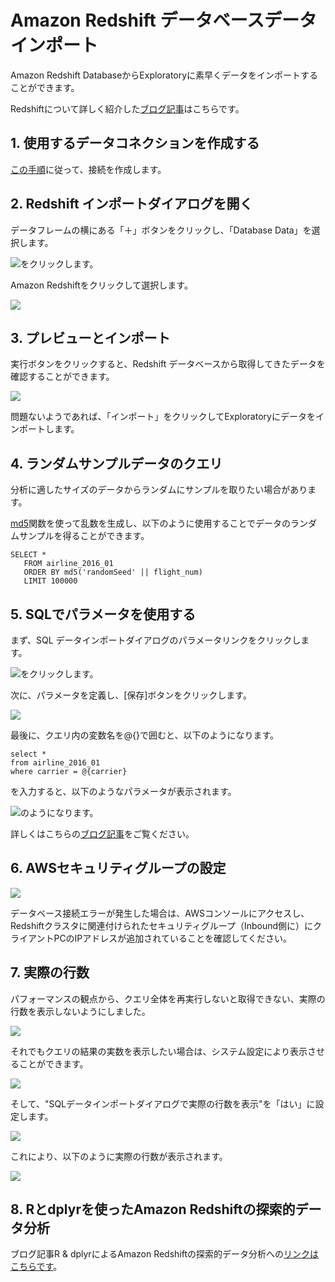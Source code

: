 # Amazon Redshift データベースデータインポート

Amazon Redshift DatabaseからExploratoryに素早くデータをインポートすることができます。

Redshiftについて詳しく紹介した[ブログ記事](https://blog.exploratory.io/exploratory-data-analysis-for-amazon-redshift-with-r-dplyr-9a14441020eb#.aqcbfa6h8)はこちらです。

## 1. 使用するデータコネクションを作成する

[この手順](https://docs.exploratory.io/data_import/database-data/connection)に従って、接続を作成します。


## 2. Redshift インポートダイアログを開く

データフレームの横にある「＋」ボタンをクリックし、「Database Data」を選択します。

![](images/import-database.png)をクリックします。

Amazon Redshiftをクリックして選択します。

![](images/redshift.png)

## 3. プレビューとインポート

実行ボタンをクリックすると、Redshift データベースから取得してきたデータを確認することができます。

![](images/import-redshift-dialog.png)

問題ないようであれば、「インポート」をクリックしてExploratoryにデータをインポートします。

## 4. ランダムサンプルデータのクエリ

分析に適したサイズのデータからランダムにサンプルを取りたい場合があります。

[md5](http://docs.aws.amazon.com/redshift/latest/dg/r_MD5.html)関数を使って乱数を生成し、以下のように使用することでデータのランダムサンプルを得ることができます。

```
SELECT *
   FROM airline_2016_01
   ORDER BY md5('randomSeed' || flight_num)
   LIMIT 100000
```

## 5. SQLでパラメータを使用する

まず、SQL データインポートダイアログのパラメータリンクをクリックします。

![](images/add_parameter.png)をクリックします。

次に、パラメータを定義し、[保存]ボタンをクリックします。

![](images/define_parameter.png)

最後に、クエリ内の変数名を@{}で囲むと、以下のようになります。

  ```
  select *
  from airline_2016_01
  where carrier = @{carrier}
  ```
  
  を入力すると、以下のようなパラメータが表示されます。
  
  ![](images/insert_param_in_query.png)のようになります。


詳しくはこちらの[ブログ記事](https://exploratory.io/note/kanaugust/An-Introduction-to-Parameter-in-Exploratory-WCO4Vgn7HJ)をご覧ください。


## 6. AWSセキュリティグループの設定

![](images/redshift4.png)

データベース接続エラーが発生した場合は、AWSコンソールにアクセスし、Redshiftクラスタに関連付けられたセキュリティグループ（Inbound側に）にクライアントPCのIPアドレスが追加されていることを確認してください。

## 7. 実際の行数

パフォーマンスの観点から、クエリ全体を再実行しないと取得できない、実際の行数を表示しないようにしました。

![](images/sql_number_of_rows.png)

それでもクエリの結果の実数を表示したい場合は、システム設定により表示させることができます。

![](images/num_of_rows_config_menu.png)

そして、"SQLデータインポートダイアログで実際の行数を表示"を「はい」に設定します。

![](images/num_of_rows_config.png)

これにより、以下のように実際の行数が表示されます。

![](images/actual_num_of_rows.png)


## 8. Rとdplyrを使ったAmazon Redshiftの探索的データ分析

ブログ記事R & dplyrによるAmazon Redshiftの探索的データ分析への[リンクはこちらです]((https://blog.exploratory.io/exploratory-data-analysis-for-amazon-redshift-with-r-dplyr-9a14441020eb))。